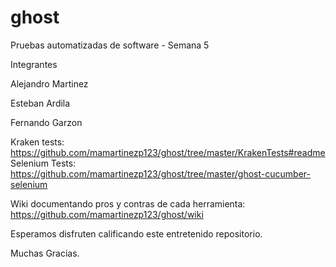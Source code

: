 # ghost
Pruebas automatizadas de software - Semana 5

Integrantes

Alejandro Martinez

Esteban Ardila

Fernando Garzon

Kraken tests: https://github.com/mamartinezp123/ghost/tree/master/KrakenTests#readme
Selenium Tests: https://github.com/mamartinezp123/ghost/tree/master/ghost-cucumber-selenium

Wiki documentando pros y contras de cada herramienta: https://github.com/mamartinezp123/ghost/wiki

Esperamos disfruten calificando este entretenido repositorio.


Muchas Gracias. 
